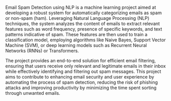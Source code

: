 Email Spam Detection using NLP is a machine learning project aimed at developing a robust system for automatically categorizing emails as spam or non-spam (ham). Leveraging Natural Language Processing (NLP) techniques, the system analyzes the content of emails to extract relevant features such as word frequency, presence of specific keywords, and text patterns indicative of spam. These features are then used to train a classification model, employing algorithms like Naive Bayes, Support Vector Machine (SVM), or deep learning models such as Recurrent Neural Networks (RNNs) or Transformers.

The project provides an end-to-end solution for efficient email filtering, ensuring that users receive only relevant and legitimate emails in their inbox while effectively identifying and filtering out spam messages. This project aims to contribute to enhancing email security and user experience by automating the process of spam detection, reducing the risk of phishing attacks and improving productivity by minimizing the time spent sorting through unwanted emails.
